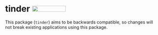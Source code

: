 # tinder <a href="https://godoc.org/github.com/zachlatta/tinder"><img src="https://godoc.org/github.com/zachlatta/tinder?status.svg" width="109" height="20" /></a>

This package (`tinder`) aims to be backwards compatible, so changes will not
break existing applications using this package.
